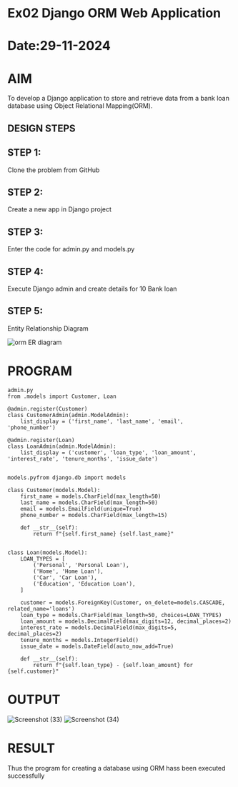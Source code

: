 # Ex02 Django ORM Web Application
# Date:29-11-2024
# AIM
To develop a Django application to store and retrieve data from a bank loan database using Object Relational Mapping(ORM).


## DESIGN STEPS
## STEP 1:
Clone the problem from GitHub

## STEP 2:
Create a new app in Django project

## STEP 3:
Enter the code for admin.py and models.py

## STEP 4:
Execute Django admin and create details for 10 Bank loan
## STEP 5:
 Entity Relationship Diagram
 
![orm ER diagram](https://github.com/user-attachments/assets/8e371926-d927-494e-a42c-175bcbc1559d)

# PROGRAM
```
admin.py 
from .models import Customer, Loan

@admin.register(Customer)
class CustomerAdmin(admin.ModelAdmin):
    list_display = ('first_name', 'last_name', 'email', 'phone_number')

@admin.register(Loan)
class LoanAdmin(admin.ModelAdmin):
    list_display = ('customer', 'loan_type', 'loan_amount', 'interest_rate', 'tenure_months', 'issue_date')
 

models.pyfrom django.db import models

class Customer(models.Model):
    first_name = models.CharField(max_length=50)
    last_name = models.CharField(max_length=50)
    email = models.EmailField(unique=True)
    phone_number = models.CharField(max_length=15)

    def __str__(self):
        return f"{self.first_name} {self.last_name}"


class Loan(models.Model):
    LOAN_TYPES = [
        ('Personal', 'Personal Loan'),
        ('Home', 'Home Loan'),
        ('Car', 'Car Loan'),
        ('Education', 'Education Loan'),
    ]

    customer = models.ForeignKey(Customer, on_delete=models.CASCADE, related_name='loans')
    loan_type = models.CharField(max_length=50, choices=LOAN_TYPES)
    loan_amount = models.DecimalField(max_digits=12, decimal_places=2)
    interest_rate = models.DecimalField(max_digits=5, decimal_places=2)
    tenure_months = models.IntegerField()
    issue_date = models.DateField(auto_now_add=True)

    def __str__(self):
        return f"{self.loan_type} - {self.loan_amount} for {self.customer}"

```
# OUTPUT
![Screenshot (33)](https://github.com/user-attachments/assets/13be2fef-0a8f-42bd-b43a-e32a12e84b5f)
![Screenshot (34)](https://github.com/user-attachments/assets/a0de5c4b-70e4-471b-898c-63ca51b89db2)


# RESULT
Thus the program for creating a database using ORM hass been executed successfully
